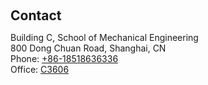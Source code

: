 <h2 style="margin: 60px 0px 10px;">Contact</h2>

Building C, School of Mechanical Engineering
<br />
800 Dong Chuan Road, Shanghai, CN
<br />
Phone: <a href="tel:+86-18518636336">+86-18518636336</a>
<br />
Office: <a href="https://maps.app.goo.gl/KXK2k2woFVERjfni9">C3606</a>
